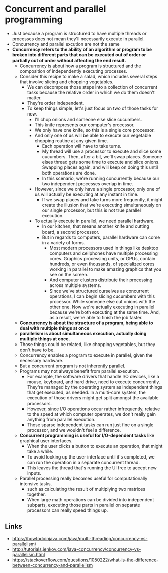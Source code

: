 # Concurrent and parallel programming

- Just because a program is structured to have multiple threads or processes does not mean they'll necessarily execute in parallel.
- Concurrency and parallel excution are not the same
- **Concurrency refers to the ability of an algorithm or program to be broken into different parts that can be executed out of order or partially out of order without affecting the end result.**
  -  Concurrency is about how a program is structured and the composition of independently executing processes.
  - Consider this recipe to make a salad, which includes several steps that involve slicing and chopping vegetables.
    - We can decompose those steps into a collection of concurrent tasks because the relative order in which we do them doesn't matter.
    - They're order independent.
    - To keep things simple, let's just focus on two of those tasks for now.
      - I'll chop onions and someone else slice cucumbers.
      - This knife represents our computer's processor.
      - We only have one knife, so this is a single core processor.
      - And only one of us will be able to execute our vegetable chopping routine at any given time.
        - Each operation will have to take turns.
        - My thread will use a processor to execute and slice some cucumbers. Then, after a bit, we'll swap places. Someone elses thread gets some time to execute and slice onions.  Swapping places again, and will keep on doing this until both operations are done.
        - In this scenario, we're running concurrently because our two independent processes overlap in time.
      - However, since we only have a single processor, only one of us will actually be executing at any instant in time.
        - If we swap places and take turns more frequently, it might create the illusion that we're executing simultaneously on our single processor, but this is not true parallel execution.
      - To actually execute in parallel, we need parallel hardware.
        - In our kitchen, that means another knife and cutting board, a second processor.
        - But in regards to computers, parallel hardware can come in a variety of forms.
          - Most modern processors used in things like desktop computers and cellphones have multiple processing cores. Graphics processing units, or GPUs, contain hundreds, or even thousands, of specialized cores working in parallel to make amazing graphics that you see on the screen.
          - And computer clusters distribute their processing across multiple systems.
          - Since we've structured ourselves as concurrent operations, I can begin slicing cucumbers with this processor. While someone else cut onions with the other one. Now we're actually executing in parallel because we're both executing at the same time. And, as a result, we're able to finish the job faster.
  - **Concurrency is about the structure of a program, being able to deal with multiple things at once**
  - **parallelism is about simultaneous execution, actually doing multiple things at once.**
  - Those things could be related, like chopping vegetables, but they don't have to be.
  - Concurrency enables a program to execute in parallel, given the necessary hardware.
  - But a concurrent program is not inherently parallel.
  - Programs may not always benefit from parallel execution.
    - For example, the software drivers that handle I/O devices, like a mouse, keyboard, and hard drive, need to execute concurrently. They're managed by the operating system as independent things that get executed, as needed. In a multi-core system, the execution of those drivers might get split amongst the available processors.
    - However, since I/O operations occur rather infrequently, relative to the speed at which computer operates, we don't really gain anything from parallel execution.
    - Those sparse independent tasks can run just fine on a single processor, and we wouldn't feel a difference.
  - **Concurrent programming is useful for I/O-dependent tasks** like graphical user interfaces.
    - When the user clicks a button to execute an operation, that might take a while.
    - To avoid locking up the user interface until it's completed, we can run the operation in a separate concurrent thread.
    - This leaves the thread that's running the UI free to accept new inputs.
  - Parallel processing really becomes useful for computationally intensive tasks,
    - such as calculating the result of multiplying two matrices together.
    - When large math operations can be divided into independent subparts, executing those parts in parallel on separate processors can really speed things up.

## Links

- https://howtodoinjava.com/java/multi-threading/concurrency-vs-parallelism/
- http://tutorials.jenkov.com/java-concurrency/concurrency-vs-parallelism.html
- https://stackoverflow.com/questions/1050222/what-is-the-difference-between-concurrency-and-parallelism
